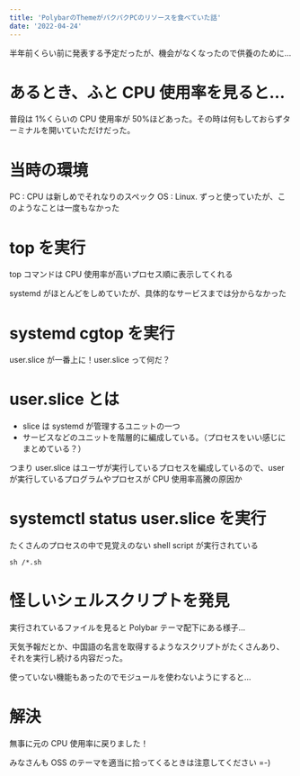 ```yaml
---
title: 'PolybarのThemeがパクパクPCのリソースを食べていた話'
date: '2022-04-24'
---
```


半年前くらい前に発表する予定だったが、機会がなくなったので供養のために…

# あるとき、ふと CPU 使用率を見ると…

普段は 1%くらいの CPU 使用率が 50%ほどあった。その時は何もしておらずターミナルを開いていただけだった。

# 当時の環境

PC : CPU は新しめでそれなりのスペック
OS : Linux. ずっと使っていたが、このようなことは一度もなかった

# top を実行

top コマンドは CPU 使用率が高いプロセス順に表示してくれる

systemd がほとんどをしめていたが、具体的なサービスまでは分からなかった

# systemd cgtop を実行

user.slice が一番上に！user.slice って何だ？

# user.slice とは

- slice は systemd が管理するユニットの一つ
- サービスなどのユニットを階層的に編成している。（プロセスをいい感じにまとめている？）
  <br>

つまり user.slice はユーザが実行しているプロセスを編成しているので、user が実行しているプログラムやプロセスが CPU 使用率高騰の原因か

# systemctl status user.slice を実行

たくさんのプロセスの中で見覚えのない shell script が実行されている

```
sh /*.sh
```

# 怪しいシェルスクリプトを発見

実行されているファイルを見ると Polybar テーマ配下にある様子…

天気予報だとか、中国語の名言を取得するようなスクリプトがたくさんあり、
それを実行し続ける内容だった。

使っていない機能もあったのでモジュールを使わないようにすると…

# 解決

無事に元の CPU 使用率に戻りました！

みなさんも OSS のテーマを適当に拾ってくるときは注意してください =-)
